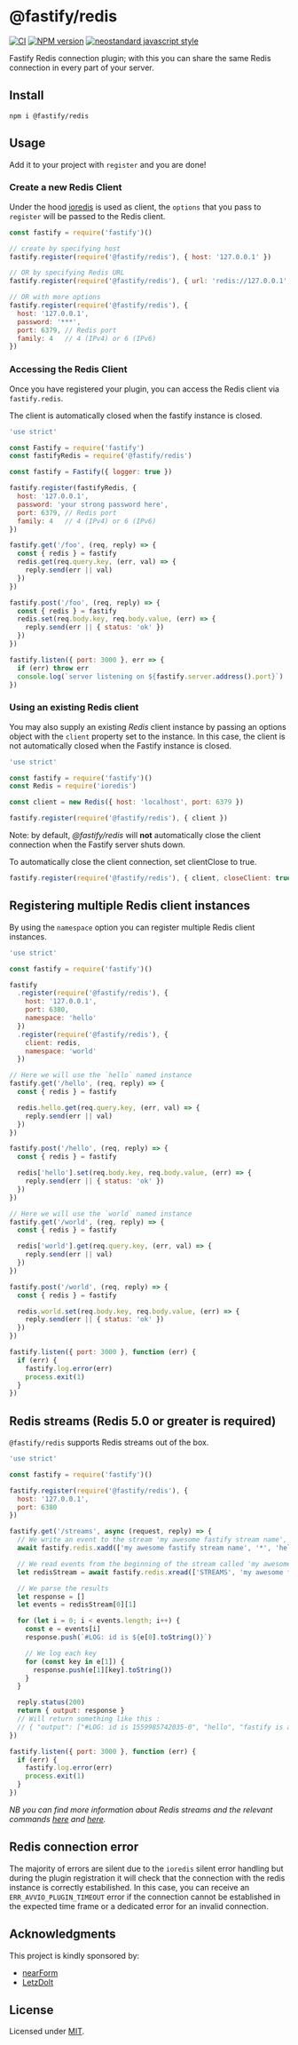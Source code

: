 # @fastify/redis

[![CI](https://github.com/fastify/fastify-redis/actions/workflows/ci.yml/badge.svg?branch=master)](https://github.com/fastify/fastify-redis/actions/workflows/ci.yml)
[![NPM version](https://img.shields.io/npm/v/@fastify/redis.svg?style=flat)](https://www.npmjs.com/package/@fastify/redis)
[![neostandard javascript style](https://img.shields.io/badge/code_style-neostandard-brightgreen?style=flat)](https://github.com/neostandard/neostandard)

Fastify Redis connection plugin; with this you can share the same Redis connection in every part of your server.

## Install

```
npm i @fastify/redis
```

## Usage

Add it to your project with `register` and you are done!

### Create a new Redis Client

Under the hood [ioredis](https://github.com/luin/ioredis) is used as client, the ``options`` that you pass to `register` will be passed to the Redis client.

```js
const fastify = require('fastify')()

// create by specifying host
fastify.register(require('@fastify/redis'), { host: '127.0.0.1' })

// OR by specifying Redis URL
fastify.register(require('@fastify/redis'), { url: 'redis://127.0.0.1', /* other redis options */ })

// OR with more options
fastify.register(require('@fastify/redis'), {
  host: '127.0.0.1',
  password: '***',
  port: 6379, // Redis port
  family: 4   // 4 (IPv4) or 6 (IPv6)
})
```

### Accessing the Redis Client

Once you have registered your plugin, you can access the Redis client via `fastify.redis`.

The client is automatically closed when the fastify instance is closed.

```js
'use strict'

const Fastify = require('fastify')
const fastifyRedis = require('@fastify/redis')

const fastify = Fastify({ logger: true })

fastify.register(fastifyRedis, {
  host: '127.0.0.1',
  password: 'your strong password here',
  port: 6379, // Redis port
  family: 4   // 4 (IPv4) or 6 (IPv6)
})

fastify.get('/foo', (req, reply) => {
  const { redis } = fastify
  redis.get(req.query.key, (err, val) => {
    reply.send(err || val)
  })
})

fastify.post('/foo', (req, reply) => {
  const { redis } = fastify
  redis.set(req.body.key, req.body.value, (err) => {
    reply.send(err || { status: 'ok' })
  })
})

fastify.listen({ port: 3000 }, err => {
  if (err) throw err
  console.log(`server listening on ${fastify.server.address().port}`)
})
```

### Using an existing Redis client

You may also supply an existing *Redis* client instance by passing an options
object with the `client` property set to the instance. In this case,
the client is not automatically closed when the Fastify instance is
closed.

```js
'use strict'

const fastify = require('fastify')()
const Redis = require('ioredis')

const client = new Redis({ host: 'localhost', port: 6379 })

fastify.register(require('@fastify/redis'), { client })
```

Note: by default, *@fastify/redis* will **not** automatically close the client
connection when the Fastify server shuts down.

To automatically close the client connection, set clientClose to true.

```js
fastify.register(require('@fastify/redis'), { client, closeClient: true })
```

## Registering multiple Redis client instances

By using the `namespace` option you can register multiple Redis client instances.

```js
'use strict'

const fastify = require('fastify')()

fastify
  .register(require('@fastify/redis'), {
    host: '127.0.0.1',
    port: 6380,
    namespace: 'hello'
  })
  .register(require('@fastify/redis'), {
    client: redis,
    namespace: 'world'
  })

// Here we will use the `hello` named instance
fastify.get('/hello', (req, reply) => {
  const { redis } = fastify

  redis.hello.get(req.query.key, (err, val) => {
    reply.send(err || val)
  })
})

fastify.post('/hello', (req, reply) => {
  const { redis } = fastify

  redis['hello'].set(req.body.key, req.body.value, (err) => {
    reply.send(err || { status: 'ok' })
  })
})

// Here we will use the `world` named instance
fastify.get('/world', (req, reply) => {
  const { redis } = fastify

  redis['world'].get(req.query.key, (err, val) => {
    reply.send(err || val)
  })
})

fastify.post('/world', (req, reply) => {
  const { redis } = fastify

  redis.world.set(req.body.key, req.body.value, (err) => {
    reply.send(err || { status: 'ok' })
  })
})

fastify.listen({ port: 3000 }, function (err) {
  if (err) {
    fastify.log.error(err)
    process.exit(1)
  }
})

```

## Redis streams (Redis 5.0 or greater is required)

`@fastify/redis` supports Redis streams out of the box.

```js
'use strict'

const fastify = require('fastify')()

fastify.register(require('@fastify/redis'), {
  host: '127.0.0.1',
  port: 6380
})

fastify.get('/streams', async (request, reply) => {
  // We write an event to the stream 'my awesome fastify stream name', setting 'key' to 'value'
  await fastify.redis.xadd(['my awesome fastify stream name', '*', 'hello', 'fastify is awesome'])

  // We read events from the beginning of the stream called 'my awesome fastify stream name'
  let redisStream = await fastify.redis.xread(['STREAMS', 'my awesome fastify stream name', 0])

  // We parse the results
  let response = []
  let events = redisStream[0][1]

  for (let i = 0; i < events.length; i++) {
    const e = events[i]
    response.push(`#LOG: id is ${e[0].toString()}`)

    // We log each key
    for (const key in e[1]) {
      response.push(e[1][key].toString())
    }
  }

  reply.status(200)
  return { output: response }
  // Will return something like this :
  // { "output": ["#LOG: id is 1559985742035-0", "hello", "fastify is awesome"] }
})

fastify.listen({ port: 3000 }, function (err) {
  if (err) {
    fastify.log.error(err)
    process.exit(1)
  }
})
```
*NB you can find more information about Redis streams and the relevant commands [here](https://redis.io/topics/streams-intro) and [here](https://redis.io/commands#stream).*

## Redis connection error
The majority of errors are silent due to the `ioredis` silent error handling but during the plugin registration it will check that the connection with the redis instance is correctly estabilished.
In this case, you can receive an `ERR_AVVIO_PLUGIN_TIMEOUT` error if the connection cannot be established in the expected time frame or a dedicated error for an invalid connection.

## Acknowledgments

This project is kindly sponsored by:
- [nearForm](https://nearform.com)
- [LetzDoIt](https://www.letzdoitapp.com/)

## License

Licensed under [MIT](./LICENSE).
